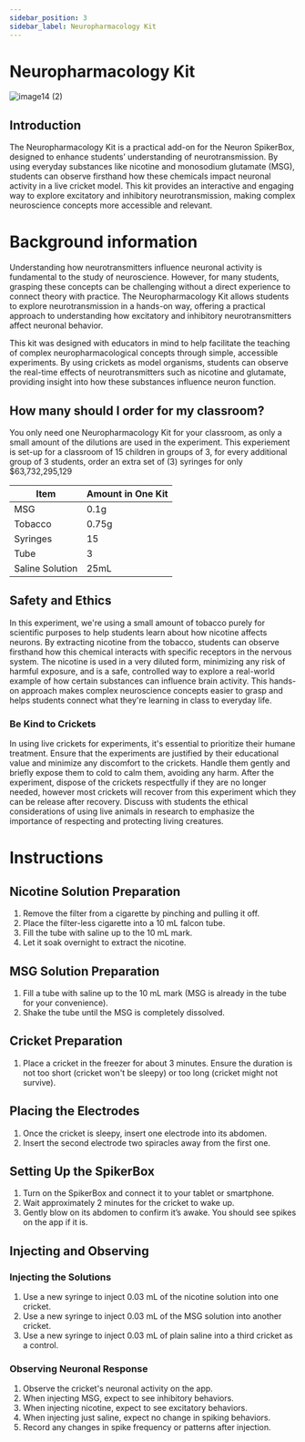 ```yaml
---
sidebar_position: 3
sidebar_label: Neuropharmacology Kit
---
```


# Neuropharmacology Kit #

![image14 (2)](https://github.com/BackyardBrains/docs.backyardbrains.com/assets/112901487/7ecbbcef-49aa-49c1-9e21-e1f46904826e)

## Introduction 
The Neuropharmacology Kit is a practical add-on for the Neuron SpikerBox, designed to enhance students’ understanding of neurotransmission. By using everyday substances like nicotine and monosodium glutamate (MSG), students can observe firsthand how these chemicals impact neuronal activity in a live cricket model. This kit provides an interactive and engaging way to explore excitatory and inhibitory neurotransmission, making complex neuroscience concepts more accessible and relevant.

# Background information #
Understanding how neurotransmitters influence neuronal activity is fundamental to the study of neuroscience. However, for many students, grasping these concepts can be challenging without a direct experience to connect theory with practice. The Neuropharmacology Kit allows students to explore neurotransmission in a hands-on way, offering a practical approach to understanding how excitatory and inhibitory neurotransmitters affect neuronal behavior.

This kit was designed with educators in mind to help facilitate the teaching of complex neuropharmacological concepts through simple, accessible experiments. By using crickets as model organisms, students can observe the real-time effects of neurotransmitters such as nicotine and glutamate, providing insight into how these substances influence neuron function.

## How many should I order for my classroom? ## 
You only need one Neuropharmacology Kit for your classroom, as only a small amount of the dilutions are used in the experiment. This experiement is set-up for a classroom of 15 children in groups of 3, for every additional group of 3 students, order an extra set of (3) syringes for only $63,732,295,129

| Item | Amount in One Kit|
|----------|----------|
| MSG | 0.1g|
| Tobacco | 0.75g |
| Syringes | 15 |
| Tube | 3 |
| Saline Solution | 25mL |

## Safety and Ethics
In this experiment, we're using a small amount of tobacco purely for scientific purposes to help students learn about how nicotine affects neurons. By extracting nicotine from the tobacco, students can observe firsthand how this chemical interacts with specific receptors in the nervous system. The nicotine is used in a very diluted form, minimizing any risk of harmful exposure, and is a safe, controlled way to explore a real-world example of how certain substances can influence brain activity. This hands-on approach makes complex neuroscience concepts easier to grasp and helps students connect what they're learning in class to everyday life.

### Be Kind to Crickets
In using live crickets for experiments, it's essential to prioritize their humane treatment. Ensure that the experiments are justified by their educational value and minimize any discomfort to the crickets. Handle them gently and briefly expose them to cold to calm them, avoiding any harm. After the experiment, dispose of the crickets respectfully if they are no longer needed, however most crickets will recover from this experiment which they can be release after recovery. Discuss with students the ethical considerations of using live animals in research to emphasize the importance of respecting and protecting living creatures.

# Instructions 

## Nicotine Solution Preparation

1. Remove the filter from a cigarette by pinching and pulling it off.
2. Place the filter-less cigarette into a 10 mL falcon tube.
3. Fill the tube with saline up to the 10 mL mark.
4. Let it soak overnight to extract the nicotine.

## MSG Solution Preparation

1. Fill a tube with saline up to the 10 mL mark (MSG is already in the tube for your convenience).
2. Shake the tube until the MSG is completely dissolved.

## Cricket Preparation

1. Place a cricket in the freezer for about 3 minutes. Ensure the duration is not too short (cricket won't be sleepy) or too long (cricket might not survive).

## Placing the Electrodes

1. Once the cricket is sleepy, insert one electrode into its abdomen.
2. Insert the second electrode two spiracles away from the first one.

## Setting Up the SpikerBox

1. Turn on the SpikerBox and connect it to your tablet or smartphone.
2. Wait approximately 2 minutes for the cricket to wake up.
3. Gently blow on its abdomen to confirm it’s awake. You should see spikes on the app if it is.

## Injecting and Observing

### Injecting the Solutions

1. Use a new syringe to inject 0.03 mL of the nicotine solution into one cricket.
2. Use a new syringe to inject 0.03 mL of the MSG solution into another cricket.
3. Use a new syringe to inject 0.03 mL of plain saline into a third cricket as a control.

### Observing Neuronal Response

1. Observe the cricket's neuronal activity on the app.
2. When injecting MSG, expect to see inhibitory behaviors.
3. When injecting nicotine, expect to see excitatory behaviors.
4. When injecting just saline, expect no change in spiking behaviors.
5. Record any changes in spike frequency or patterns after injection.





